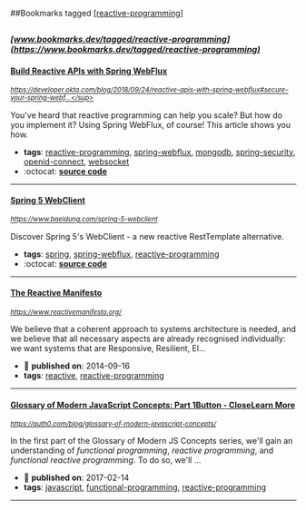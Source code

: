 ##Bookmarks tagged [[reactive-programming]](https://www.bookmarks.dev?q=[reactive-programming])

_<sup><sup>[www.bookmarks.dev/tagged/reactive-programming](https://www.bookmarks.dev/tagged/reactive-programming)</sup></sup>_
---
#### [Build Reactive APIs with Spring WebFlux](https://developer.okta.com/blog/2018/09/24/reactive-apis-with-spring-webflux#secure-your-spring-webflux-reactive-api-with-oidc)
_<sup>https://developer.okta.com/blog/2018/09/24/reactive-apis-with-spring-webflux#secure-your-spring-webf...</sup>_

You've heard that reactive programming can help you scale? But how do you implement it? Using Spring WebFlux, of course! This article shows you how.
* **tags**: [reactive-programming](../tagged/reactive-programming.md), [spring-webflux](../tagged/spring-webflux.md), [mongodb](../tagged/mongodb.md), [spring-security](../tagged/spring-security.md), [openid-connect](../tagged/openid-connect.md), [websocket](../tagged/websocket.md)
* :octocat: **[source code](https://github.com/oktadeveloper/okta-spring-webflux-react-example)**
---
#### [Spring 5 WebClient](https://www.baeldung.com/spring-5-webclient)
_<sup>https://www.baeldung.com/spring-5-webclient</sup>_

Discover Spring 5's WebClient - a new reactive RestTemplate alternative.
* **tags**: [spring](../tagged/spring.md), [spring-webflux](../tagged/spring-webflux.md), [reactive-programming](../tagged/reactive-programming.md)
* :octocat: **[source code](https://github.com/eugenp/tutorials/tree/master/spring-5-reactive)**
---
#### [The Reactive Manifesto](https://www.reactivemanifesto.org/)
_<sup>https://www.reactivemanifesto.org/</sup>_

We believe that a coherent approach to systems architecture is needed, and we believe that all necessary aspects are already recognised individually: we want systems that are Responsive, Resilient, El...
* :calendar: **published on**: 2014-09-16
* **tags**: [reactive](../tagged/reactive.md), [reactive-programming](../tagged/reactive-programming.md)
---
#### [Glossary of Modern JavaScript Concepts: Part 1Button - CloseLearn More](https://auth0.com/blog/glossary-of-modern-javascript-concepts/)
_<sup>https://auth0.com/blog/glossary-of-modern-javascript-concepts/</sup>_

In the first part of the Glossary of Modern JS Concepts series, we'll gain an understanding of *functional programming*, *reactive programming*, and *functional reactive programming*. To do so, we'll ...
* :calendar: **published on**: 2017-02-14
* **tags**: [javascript](../tagged/javascript.md), [functional-programming](../tagged/functional-programming.md), [reactive-programming](../tagged/reactive-programming.md)
---
